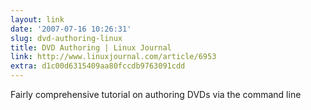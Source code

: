 ```yaml
---
layout: link
date: '2007-07-16 10:26:31'
slug: dvd-authoring-linux
title: DVD Authoring | Linux Journal
link: http://www.linuxjournal.com/article/6953
extra: d1c00d6315409aa80fccdb9763091cdd
---
```


Fairly comprehensive tutorial on authoring DVDs via the command line